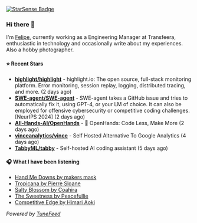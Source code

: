 <a href="https://starsense.app/developer-types" target="_blank"><img src="https://starsense.app/api/badge/?user=valtlfelipe" alt="StarSense Badge"></a>

### Hi there 👋

I'm [Felipe](https://felipevm.com), currently working as a Engineering Manager at Transfeera, enthusiastic in technology and occasionally write about my experiences. Also a hobby photographer.

#### ⭐ Recent Stars
- **[highlight/highlight](https://github.com/highlight/highlight)** - highlight.io: The open source, full-stack monitoring platform. Error monitoring, session replay, logging, distributed tracing, and more. (2 days ago)
- **[SWE-agent/SWE-agent](https://github.com/SWE-agent/SWE-agent)** - SWE-agent takes a GitHub issue and tries to automatically fix it, using GPT-4, or your LM of choice. It can also be employed for offensive cybersecurity or competitive coding challenges. [NeurIPS 2024]  (2 days ago)
- **[All-Hands-AI/OpenHands](https://github.com/All-Hands-AI/OpenHands)** - 🙌 OpenHands: Code Less, Make More (2 days ago)
- **[vinceanalytics/vince](https://github.com/vinceanalytics/vince)** - Self Hosted Alternative To Google Analytics (4 days ago)
- **[TabbyML/tabby](https://github.com/TabbyML/tabby)** - Self-hosted AI coding assistant (5 days ago)

#### 🎧 What I have been listening
- [Hand Me Downs by makers mask](https://open.spotify.com/track/0VrzsKXYAqpabjzbD6Yx3Y)
- [Tropicana by Pierre Sloane](https://open.spotify.com/track/0rSCtkQ7F8QdunymZPZRgb)
- [Salty Blossom by Coahira](https://open.spotify.com/track/4v1o7hP3BqS2LtlcI2CSG4)
- [The Sweetness by Peacefullie](https://open.spotify.com/track/1845FL0Rp89SWsjxYKJgS6)
- [Competitive Edge by Himari Aoki](https://open.spotify.com/track/2737XH7tnOWNXkOBZnS3Sa)

_Powered by [TuneFeed](https://tunefeed.app?ref=github.com)_


